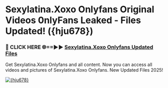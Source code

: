 # Sexylatina.Xoxo Onlyfans Original Videos 0nlyFans Leaked - Files Updated! ({hju678})

<h3>🔴 CLICK HERE 🌐==►► <a href="https://tinyurl.com/ms9xzufz" rel="nofollow">Sexylatina.Xoxo Onlyfans Updated Files</a></h3>

Get Sexylatina.Xoxo Onlyfans and all content. Now you can access all videos and pictures of Sexylatina.Xoxo Onlyfans. New Updated Files 2025!

[![{hju678}](https://i.imgur.com/PQ7UWWw.gif)](https://tinyurl.com/ms9xzufz)